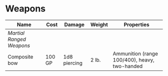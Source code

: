 # Weapons

| Name          | Cost   | Damage       | Weight | Properties                                    |
| ------------- | ------ | ------------ | ------ | --------------------------------------------- |
| _Martial Ranged Weapons_                                                                       |
| Composite bow | 100 GP | 1d8 piercing |  2 lb. | Ammunition (range 100/400), heavy, two-handed |